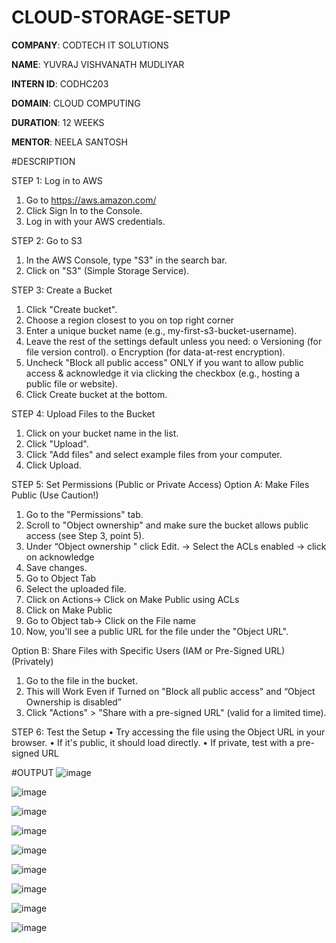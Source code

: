 # CLOUD-STORAGE-SETUP

**COMPANY**: CODTECH IT SOLUTIONS

**NAME**: YUVRAJ VISHVANATH MUDLIYAR

**INTERN ID**: CODHC203

**DOMAIN**: CLOUD COMPUTING

**DURATION**: 12 WEEKS

**MENTOR**: NEELA SANTOSH

#DESCRIPTION

STEP 1: Log in to AWS
1.	Go to https://aws.amazon.com/
2.	Click Sign In to the Console.
3.	Log in with your AWS credentials.

   
STEP 2: Go to S3
1.	In the AWS Console, type "S3" in the search bar.
2.	Click on "S3" (Simple Storage Service).


STEP 3: Create a Bucket
1.	Click "Create bucket".
2.	Choose a region closest to you on top right corner
3.	Enter a unique bucket name (e.g., my-first-s3-bucket-username).
4.	Leave the rest of the settings default unless you need:
o	Versioning (for file version control).
o	Encryption (for data-at-rest encryption).
5.	Uncheck "Block all public access" ONLY if you want to allow public access & acknowledge it via clicking the checkbox (e.g., hosting a public file or website).
6.	Click Create bucket at the bottom.

   
STEP 4: Upload Files to the Bucket
1.	Click on your bucket name in the list.
2.	Click "Upload".
3.	Click "Add files" and select example files from your computer.
4.	Click Upload.

   
STEP 5: Set Permissions (Public or Private Access)
Option A: Make Files Public (Use Caution!)
1.	Go to the "Permissions" tab.
2.	Scroll to "Object ownership" and make sure the bucket allows public access (see Step 3, point 5).
3.	Under “Object ownership  " click Edit. -> Select the ACLs enabled -> click on acknowledge
4.	Save changes.
5.	Go to Object Tab
6.	Select the uploaded file.
7.	Click on Actions-> Click on Make Public using ACLs
8.	Click on Make Public
9.	Go to Object tab-> Click on the File name
10.	Now, you'll see a public URL for the file under the "Object URL".

    
Option B: Share Files with Specific Users (IAM or Pre-Signed URL) (Privately)
1.	Go to the file in the bucket.
2.	This will Work Even if Turned on "Block all public access" and “Object Ownership is disabled”
3.	Click "Actions" > "Share with a pre-signed URL" (valid for a limited time).

   
STEP 6: Test the Setup
•	Try accessing the file using the Object URL in your browser.
•	If it's public, it should load directly.
•	If private, test with a pre-signed URL



#OUTPUT
![image](https://github.com/user-attachments/assets/ac01549a-7ee3-41e9-b782-cb4f41bf3c16)



![image](https://github.com/user-attachments/assets/1b6ce0b7-bf30-4961-ac8a-82fd402ebf8d)


![image](https://github.com/user-attachments/assets/0eed6e56-e314-4f64-9619-b9dfb8d7c71c)



![image](https://github.com/user-attachments/assets/f11e34e2-bd57-4c70-b82d-5846f3d261d1)



![image](https://github.com/user-attachments/assets/d9e0990d-0885-42c1-8923-3761d266ec35)


![image](https://github.com/user-attachments/assets/8deba23d-7330-449c-888e-097b050381fd)



![image](https://github.com/user-attachments/assets/8da70d60-c0b1-4823-94be-9815fca7dbd0)



![image](https://github.com/user-attachments/assets/e8291feb-95ea-45aa-a2e5-9e8ac2db1879)



![image](https://github.com/user-attachments/assets/48329ca2-732e-4466-96e5-b457b7335e6d)

